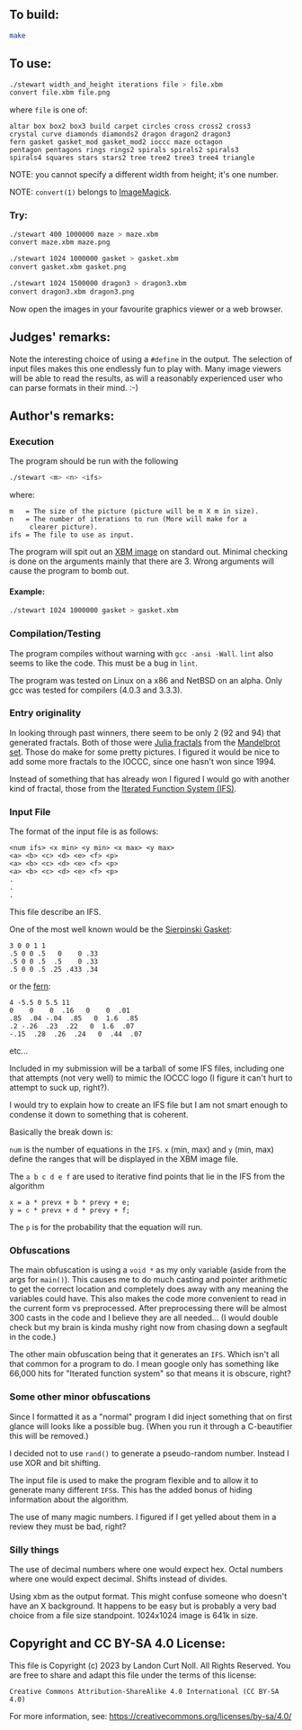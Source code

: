 ## To build:

```sh
make
```


## To use:

```sh
./stewart width_and_height iterations file > file.xbm
convert file.xbm file.png
```

where `file` is one of:

```
altar box box2 box3 build carpet circles cross cross2 cross3
crystal curve diamonds diamonds2 dragon dragon2 dragon3
fern gasket gasket_mod gasket_mod2 ioccc maze octagon
pentagon pentagons rings rings2 spirals spirals2 spirals3
spirals4 squares stars stars2 tree tree2 tree3 tree4 triangle
```

NOTE: you cannot specify a different width from height; it's one number.

NOTE: `convert(1)` belongs to [ImageMagick](https://imagemagick.org/index.php).


### Try:

```sh
./stewart 400 1000000 maze > maze.xbm
convert maze.xbm maze.png

./stewart 1024 1000000 gasket > gasket.xbm
convert gasket.xbm gasket.png

./stewart 1024 1500000 dragon3 > dragon3.xbm
convert dragon3.xbm dragon3.png
```

Now open the images in your favourite graphics viewer or a web browser.


## Judges' remarks:

Note the interesting choice of using a `#define` in the output.
The selection of input files makes this one endlessly fun to play
with.  Many image viewers will be able to read the results, as will
a reasonably experienced user who can parse formats in their mind.  :-)


## Author's remarks:

### Execution

The program should be run with the following

```sh
./stewart <m> <n> <ifs>
```

where:

```
m   = The size of the picture (picture will be m X m in size).
n   = The number of iterations to run (More will make for a
     clearer picture).
ifs = The file to use as input.
```

The program will spit out an [XBM image](https://en.wikipedia.org/wiki/X_BitMap)
on standard out.  Minimal checking is done on the arguments mainly that there
are 3.  Wrong arguments will cause the program to bomb out.

#### Example:

```sh
./stewart 1024 1000000 gasket > gasket.xbm
```

### Compilation/Testing

The program compiles without warning with `gcc -ansi -Wall`.
`lint` also seems to like the code.  This must be a bug in `lint`.

The program was tested on Linux on a x86 and NetBSD on an alpha.
Only gcc was tested for compilers (4.0.3 and 3.3.3).


### Entry originality

In looking through past winners, there seem to be only 2 (92 and 94) that
generated fractals.  Both of those were [Julia
fractals](https://en.wikipedia.org/wiki/Julia_set) from the [Mandelbrot
set](https://en.wikipedia.org/wiki/Mandelbrot_set). Those do make for some
pretty pictures.  I figured it would be nice to add some more fractals to the
IOCCC, since one hasn't won since 1994.

Instead of something that has already won I figured I would go with
another kind of fractal, those from the [Iterated Function System
(IFS)](https://en.wikipedia.org/wiki/Iterated_function_system).


### Input File

The format of the input file is as follows:

```
<num ifs> <x min> <y min> <x max> <y max>
<a> <b> <c> <d> <e> <f> <p>
<a> <b> <c> <d> <e> <f> <p>
<a> <b> <c> <d> <e> <f> <p>
.
.
.
```

This file describe an IFS.

One of the most well known would be the [Sierpinski Gasket](gasket):

```
3 0 0 1 1
.5 0 0 .5   0    0 .33
.5 0 0 .5  .5    0 .33
.5 0 0 .5 .25 .433 .34
```

or the [fern](fern):

```
4 -5.5 0 5.5 11
0    0    0  .16   0    0  .01
.85  .04 -.04  .85   0  1.6  .85
.2 -.26  .23  .22   0  1.6  .07
-.15  .28  .26  .24   0  .44  .07
```

etc...

Included in my submission will be a tarball of some IFS files,
including one that attempts (not very well) to mimic the IOCCC logo
(I figure it can't hurt to attempt to suck up, right?).

I would try to explain how to create an IFS file but I am not smart
enough to condense it down to something that is coherent.

Basically the break down is:

`num` is the number of equations in the `IFS`.
`x` (min, max) and `y` (min, max) define the ranges that will be displayed
in the XBM image file.

The `a b c d e f` are used to iterative find points that lie in the IFS
from the algorithm

```
x = a * prevx + b * prevy + e;
y = c * prevx + d * prevy + f;
```

The `p` is for the probability that the equation will run.


### Obfuscations

The main obfuscation is using a `void *` as my only variable (aside from
the args for `main()`).  This causes me to do much casting and pointer
arithmetic to get the correct location and completely does away with
any meaning the variables could have.  This also makes the code more
convenient to read in the current form vs preprocessed.  After
preprocessing there will be almost 300 casts in the code and I believe
they are all needed...  (I would double check but my brain is kinda
mushy right now from chasing down a segfault in the code.)

The other main obfuscation being that it generates an `IFS`.  Which isn't
all that common for a program to do.  I mean google only has something
like 66,000 hits for "Iterated function system" so that means it is
obscure, right?


### Some other minor obfuscations

Since I formatted it as a "normal" program I did inject something that
on first glance will looks like a possible bug.  (When you run it through
a C-beautifier this will be removed.)

I decided not to use `rand()` to generate a pseudo-random number.  Instead
I use XOR and bit shifting.

The input file is used to make the program flexible and to allow it to
generate many different `IFS`s.  This has the added bonus of hiding
information about the algorithm.

The use of many magic numbers.  I figured if I get yelled about them in
a review they must be bad, right?


### Silly things

The use of decimal numbers where one would expect hex.  Octal numbers
where one would expect decimal.  Shifts instead of divides.

Using xbm as the output format.  This might confuse someone who doesn't
have an X background.  It happens to be easy but is probably a very bad
choice from a file size standpoint.  1024x1024 image is 641k in size.


## Copyright and CC BY-SA 4.0 License:

This file is Copyright (c) 2023 by Landon Curt Noll.  All Rights Reserved.
You are free to share and adapt this file under the terms of this license:

    Creative Commons Attribution-ShareAlike 4.0 International (CC BY-SA 4.0)

For more information, see: https://creativecommons.org/licenses/by-sa/4.0/
